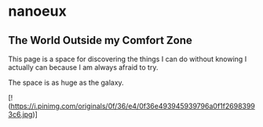 # nanoeux
## The World Outside my Comfort Zone
This page is a space for discovering the things I can do without knowing I actually can because I am always afraid to try.

The space is as huge as the galaxy.

[!(https://i.pinimg.com/originals/0f/36/e4/0f36e493945939796a0f1f26983993c6.jpg)]
